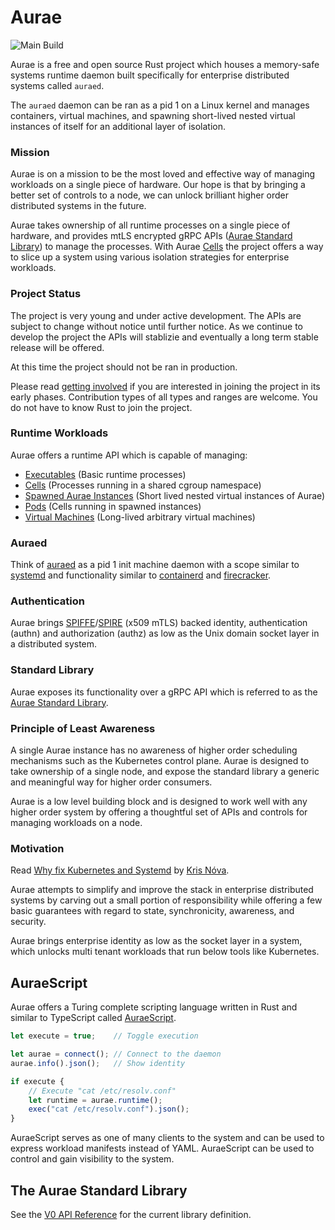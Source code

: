 # Aurae

![Main Build](https://github.com/aurae-runtime/aurae/actions/workflows/build-compile-test.yml/badge.svg)


Aurae is a free and open source Rust project which houses a memory-safe systems runtime daemon built specifically for enterprise distributed systems called `auraed`.

The `auraed` daemon can be ran as a pid 1 on a Linux kernel and manages containers, virtual machines, and spawning short-lived nested virtual instances of itself for an additional layer of isolation.

### Mission

Aurae is on a mission to be the most loved and effective way of managing workloads on a single piece of hardware. Our hope is that by bringing a better set of controls to a node, we can unlock brilliant higher order distributed systems in the future.

Aurae takes ownership of all runtime processes on a single piece of hardware, and provides mtLS encrypted gRPC APIs ([Aurae Standard Library](https://aurae.io/stdlib/)) to manage the processes. With Aurae [Cells](https://aurae.io/blog/24-10-2022-aurae-cells/) the project offers a way to slice up a system using various isolation strategies for enterprise workloads.

### Project Status

The project is very young and under active development. The APIs are subject to change without notice until further notice.
As we continue to develop the project the APIs will stablizie and eventually a long term stable release will be offered.

At this time the project should not be ran in production.

Please read [getting involved](https://github.com/aurae-runtime/community#getting-involved) if you are interested in joining the project in its early phases. Contribution types of all types and ranges are welcome. You do not have to know Rust to join the project.

### Runtime Workloads

Aurae offers a runtime API which is capable of managing:

 - [Executables](https://aurae.io/stdlib/v0/#executable) (Basic runtime processes)
 - [Cells](https://aurae.io/stdlib/v0/#cell) (Processes running in a shared cgroup namespace)
 - [Spawned Aurae Instances](https://aurae.io/stdlib/v0/#instance) (Short lived nested virtual instances of Aurae)
 - [Pods](https://aurae.io/stdlib/v0/#pod) (Cells running in spawned instances)
 - [Virtual Machines](https://aurae.io/stdlib/v0/#virtualmachine) (Long-lived arbitrary virtual machines)

### Auraed

Think of [auraed](https://github.com/aurae-runtime/aurae/tree/main/auraed) as a pid 1 init machine daemon with a scope similar to [systemd](https://www.freedesktop.org/wiki/Software/systemd/) and functionality similar to [containerd](https://github.com/containerd/containerd) and [firecracker](https://github.com/firecracker-microvm/firecracker).

### Authentication

Aurae brings [SPIFFE](https://github.com/spiffe)/[SPIRE](https://github.com/spiffe/spire) (x509 mTLS) backed identity, authentication (authn) and authorization (authz) as low as the Unix domain socket layer in a distributed system.

### Standard Library

Aurae exposes its functionality over a gRPC API which is referred to as the [Aurae Standard Library](https://github.com/aurae-runtime/auraed/tree/main/stdlib#the-aurae-standard-library).

### Principle of Least Awareness

A single Aurae instance has no awareness of higher order scheduling mechanisms such as the Kubernetes control plane. Aurae is designed to take ownership of a single node, and expose the standard library a generic and meaningful way for higher order consumers.

Aurae is a low level building block and is designed to work well with any higher order system by offering a thoughtful set of APIs and controls for managing workloads on a node.

### Motivation 

Read [Why fix Kubernetes and Systemd](https://medium.com/@kris-nova/why-fix-kubernetes-and-systemd-782840e50104) by [Kris Nóva](https://github.com/krisnova). 

Aurae attempts to simplify and improve the stack in enterprise distributed systems by carving out a small portion of responsibility while offering a few basic guarantees with regard to state, synchronicity, awareness, and security.

Aurae brings enterprise identity as low as the socket layer in a system, which unlocks multi tenant workloads that run below tools like Kubernetes.

## AuraeScript 

Aurae offers a Turing complete scripting language written in Rust and similar to TypeScript called [AuraeScript](https://github.com/aurae-runtime/aurae/tree/main/auraescript).

```typescript
let execute = true;    // Toggle execution

let aurae = connect(); // Connect to the daemon
aurae.info().json();   // Show identity

if execute {
    // Execute "cat /etc/resolv.conf"
    let runtime = aurae.runtime();
    exec("cat /etc/resolv.conf").json();
}
```

AuraeScript serves as one of many clients to the system and can be used to express workload manifests instead of YAML.
AuraeScript can be used to control and gain visibility to the system.

## The Aurae Standard Library

See the [V0 API Reference](https://aurae.io/stdlib/v0/) for the current library definition.
